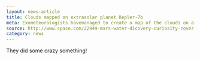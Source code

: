 ```yaml
---
layout: news-article
title: Clouds mapped on extrasolar planet Kepler-7b
meta: Exometeorologists havemanaged to create a map of the clouds on a planet outside out solar system for the first time.
source: http://www.space.com/22949-mars-water-dicovery-curiosity-rover.html
category: news
---
```


They did some crazy something!
